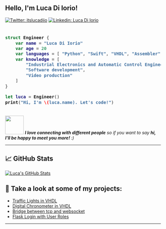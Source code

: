<h2> Hello, I'm Luca Di Iorio! </h2>

[![Twitter: itslucadiio](https://img.shields.io/twitter/follow/itslucadiio?style=social)](https://twitter.com/itslucadiio)
[![Linkedin: Luca Di Iorio](https://img.shields.io/badge/-itslucadiio-blue?style=flat-square&logo=Linkedin&logoColor=white&link=https://www.linkedin.com/in/thaianebraga/)](https://www.linkedin.com/in/luca-di-iorio-casellas-987b041a9/)


<h3>
    
```swift
​
struct Engineer {
    var name = "Luca Di Iorio"
    var age = 20
    var languages = [ "Python", "Swift", "VHDL", "Assembler" ]
    var knowledge = [
        "Industrial Electronics and Automatic Control Engineering",
        "Software development",
        "Video production"
    ]
}
​
let luca = Engineer()
print("Hi, I'm \(luca.name). Let's code!")
​
```
</h3>

<img src="https://media.giphy.com/media/LnQjpWaON8nhr21vNW/giphy.gif" width="60"> <em><b>I love connecting with different people</b> so if you want to say <b>hi, I'll be happy to meet you more!</b> :)</em>

---

## &#x1f4c8; GitHub Stats

<a href="https://github.com/itslucadiio">
  <img align="center" src="https://github-readme-stats.vercel.app/api/top-langs/?username=itslucadiio" alt="Luca's GitHub Stats" />
</a>


## :floppy_disk: Take a look at some of my projects:

- [Traffic Lights in VHDL](https://github.com/itslucadiio/traffic-light-vhdl#README)
- [Digital Chronometer in VHDL](https://github.com/itslucadiio/digital-chronometer-vhdl#README)
- [Bridge between tcp and websocket](https://github.com/itslucadiio/ws-tcp-bridge)
- [Flask Login with User Roles](https://github.com/itslucadiio/flask-login-roles)
---
